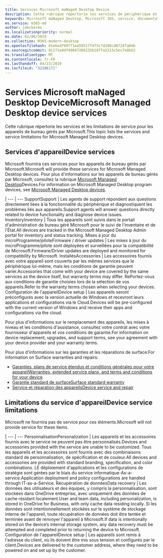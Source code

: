```yaml
---
title: Services Microsoft maNaged Desktop Device
description: Cette rubrique répertorie les services de périphérique et la limitation pour le bureau géré Microsoft.
keywords: Microsoft maNaged Desktop, Microsoft 365, service, documentation
ms.service: m365-md
author: jdeckerms
ms.localizationpriority: normal
ms.date: 02/06/2019
ms.collection: M365-modern-desktop
ms.openlocfilehash: 01e6edf99ff1aa59517f4f5c7d106cd8724fa04b
ms.sourcegitcommit: 81273a9df49647286235b187fa2213c5ec7e8b62
ms.translationtype: MT
ms.contentlocale: fr-FR
ms.lasthandoff: 04/23/2019
ms.locfileid: "32286171"
---
```

# <a name="microsoft-managed-desktop-device-services"></a><span data-ttu-id="a5d75-104">Services Microsoft maNaged Desktop Device</span><span class="sxs-lookup"><span data-stu-id="a5d75-104">Microsoft Managed Desktop device services</span></span>

<span data-ttu-id="a5d75-105">Cette rubrique répertorie les services et les limitations de service pour les appareils de bureau gérés par Microsoft.</span><span class="sxs-lookup"><span data-stu-id="a5d75-105">This topic lists the services and service limitations for Microsoft Managed Desktop devices.</span></span>

## <a name="device-services"></a><span data-ttu-id="a5d75-106">Services d'appareil</span><span class="sxs-lookup"><span data-stu-id="a5d75-106">Device services</span></span>

<span data-ttu-id="a5d75-107">Microsoft fournira ces services pour les appareils de bureau gérés par Microsoft.</span><span class="sxs-lookup"><span data-stu-id="a5d75-107">Microsoft will provide these services for Microsoft Managed Desktop devices.</span></span> <span data-ttu-id="a5d75-108">Pour plus d'informations sur les appareils de bureau gérés par Microsoft, consultez la rubrique [Microsoft Managed Desktop](device-list.md)Devices.</span><span class="sxs-lookup"><span data-stu-id="a5d75-108">For information on Microsoft Managed Desktop program devices, see [Microsoft Managed Desktop devices](device-list.md).</span></span>

 | 
 --- | ---
<span data-ttu-id="a5d75-109">Support</span><span class="sxs-lookup"><span data-stu-id="a5d75-109">Support</span></span> | <span data-ttu-id="a5d75-110">Les agents de support répondent aux questions directement liées à la fonctionnalité du périphérique et diagnostiquent les problèmes liés aux appareils.</span><span class="sxs-lookup"><span data-stu-id="a5d75-110">Support agents will answer questions directly related to device functionality and diagnose device issues.</span></span>
<span data-ttu-id="a5d75-111">Inventory</span><span class="sxs-lookup"><span data-stu-id="a5d75-111">Inventory</span></span> | <span data-ttu-id="a5d75-112">Tous les appareils sont suivis dans le portail d'administration de bureau géré Microsoft pour le suivi de l'inventaire et de l'État.</span><span class="sxs-lookup"><span data-stu-id="a5d75-112">All devices are tracked in the Microsoft Managed Desktop Admin portal for inventory and status tracking.</span></span>
<span data-ttu-id="a5d75-113">Mises à jour du microProgramme/pilote</span><span class="sxs-lookup"><span data-stu-id="a5d75-113">Firmware / driver updates</span></span> | <span data-ttu-id="a5d75-114">Les mises à jour du microProgramme/pilote sont déployées et surveillées pour la compatibilité de Microsoft.</span><span class="sxs-lookup"><span data-stu-id="a5d75-114">Firmware/Driver updates are deployed and monitored for compatibility by Microsoft.</span></span> 
<span data-ttu-id="a5d75-115">Installés</span><span class="sxs-lookup"><span data-stu-id="a5d75-115">Accessories</span></span> | <span data-ttu-id="a5d75-116">Les accessoires fournis avec votre appareil sont couverts par les mêmes services que le périphérique lui-même, mais les conditions de garantie peuvent varier.</span><span class="sxs-lookup"><span data-stu-id="a5d75-116">Accessories that come with your device are covered by the same services as the device itself, but warranty terms may differ.</span></span> <span data-ttu-id="a5d75-117">RePortez-vous aux conditions de garantie choisies lors de la sélection de vos appareils.</span><span class="sxs-lookup"><span data-stu-id="a5d75-117">Refer to the warranty terms chosen when selecting your devices.</span></span> 
<span data-ttu-id="a5d75-118">Configuration de l'appareil</span><span class="sxs-lookup"><span data-stu-id="a5d75-118">Device setup</span></span>    | <span data-ttu-id="a5d75-119">Les appareils seront préconfigurés avec la version actuelle de Windows et recevront leurs applications et configurations via le Cloud.</span><span class="sxs-lookup"><span data-stu-id="a5d75-119">Devices will be pre-configured with the current version of Windows and receive their apps and configurations via the cloud.</span></span> 

<span data-ttu-id="a5d75-120">Pour plus d'informations sur le remplacement des appareils, les mises à niveau et les conditions d'assistance, consultez votre contrat avec votre fournisseur d'appareils et vos conditions de garantie.</span><span class="sxs-lookup"><span data-stu-id="a5d75-120">For information on device replacement, upgrades, and support terms, see your agreement with your device provider and your warranty terms.</span></span>

<span data-ttu-id="a5d75-121">Pour plus d'informations sur les garanties et les réparations de surface:</span><span class="sxs-lookup"><span data-stu-id="a5d75-121">For information on Surface warranties and repairs:</span></span>
- [<span data-ttu-id="a5d75-122">Garanties, plans de service étendus et conditions générales pour votre appareil</span><span class="sxs-lookup"><span data-stu-id="a5d75-122">Warranties, extended service plans, and terms and conditions for your device</span></span>](https://support.microsoft.com/help/4040687/info-about-warranties-extended-service-plans-and-terms-conditions)
- [<span data-ttu-id="a5d75-123">Garantie standard de surface</span><span class="sxs-lookup"><span data-stu-id="a5d75-123">Surface standard warranty</span></span>](https://support.microsoft.com/help/4036296)
- [<span data-ttu-id="a5d75-124">Service et réparation des appareils</span><span class="sxs-lookup"><span data-stu-id="a5d75-124">Device service and repair</span></span>](https://support.microsoft.com/devices)

## <a name="device-service-limitations"></a><span data-ttu-id="a5d75-125">Limitations du service d'appareil</span><span class="sxs-lookup"><span data-stu-id="a5d75-125">Device service limitations</span></span>

<span data-ttu-id="a5d75-126">Microsoft ne fournira pas de service pour ces éléments.</span><span class="sxs-lookup"><span data-stu-id="a5d75-126">Microsoft will not provide service for these items.</span></span>

 | 
 --- | ---
<span data-ttu-id="a5d75-127">Personnalisation</span><span class="sxs-lookup"><span data-stu-id="a5d75-127">Personalization</span></span> | <span data-ttu-id="a5d75-128">Les appareils et les accessoires fournis avec le service ne peuvent pas être personnalisés.</span><span class="sxs-lookup"><span data-stu-id="a5d75-128">Devices and accessories provided with the service are unable to be customized.</span></span> <span data-ttu-id="a5d75-129">Tous les appareils et les accessoires sont fournis avec des combinaisons standard de personnalisation, de spécification et de couleur.</span><span class="sxs-lookup"><span data-stu-id="a5d75-129">All devices and accessories are provided with standard branding, specification, and color combinations.</span></span> <span data-ttu-id="a5d75-130">LE déploiement d'applications et les configurations de stratégie sont gérées par le biais du service informatique-As-a-service.</span><span class="sxs-lookup"><span data-stu-id="a5d75-130">Application deployment and policy configurations are handled through IT-as-a-Service.</span></span>
<span data-ttu-id="a5d75-131">Récupération de données</span><span class="sxs-lookup"><span data-stu-id="a5d75-131">Data recovery</span></span> | <span data-ttu-id="a5d75-132">Les données des utilisateurs et des équipes, y compris la personnalisation, sont stockées dans OneDrive entreprise, avec uniquement des données de cache résidant localement.</span><span class="sxs-lookup"><span data-stu-id="a5d75-132">User and team data, including personalization, is stored in OneDrive for Business, with only cache data residing locally.</span></span> <span data-ttu-id="a5d75-133">Si les données sont intentionnellement stockées sur le système de stockage interne de l'appareil, toute récupération de données doit être tentée et terminée avant de renvoyer l'appareil à Microsoft.</span><span class="sxs-lookup"><span data-stu-id="a5d75-133">If data is intentionally stored on the device’s internal storage system, any data recovery must be attempted and completed prior to returning the device to Microsoft.</span></span>
<span data-ttu-id="a5d75-134">Configuration de l'appareil</span><span class="sxs-lookup"><span data-stu-id="a5d75-134">Device setup</span></span> | <span data-ttu-id="a5d75-135">Les appareils sont remis à l'adresse du client, où ils doivent être mis sous tension et configurés par le client.</span><span class="sxs-lookup"><span data-stu-id="a5d75-135">Devices are delivered to the customer address, where they need to be powered on and set up by the customer.</span></span>
